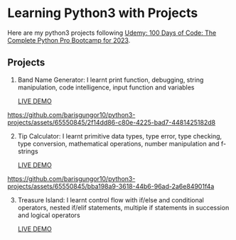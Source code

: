 # Learning Python3 with Projects
Here are my python3 projects following [Udemy: 100 Days of Code: The Complete Python Pro Bootcamp for 2023](https://pages.github.com/](https://www.udemy.com/course/100-days-of-code/)).

## Projects

1. Band Name Generator: I learnt print function, debugging, string manipulation, code intelligence,  input function and variables

    [LIVE DEMO](https://replit.com/@BarisGungor/band-name-generator-start)

https://github.com/barisgungor10/python3-projects/assets/65550845/2f14dd86-c80e-4225-bad7-4481425182d8

2. Tip Calculator: I learnt primitive data types, type error, type checking, type conversion, mathematical operations, number manipulation and f-strings

    [LIVE DEMO](https://replit.com/@BarisGungor/tip-calculator-start)

https://github.com/barisgungor10/python3-projects/assets/65550845/bba198a9-3618-44b6-96ad-2a6e84901f4a

3. Treasure Island: I learnt control flow with if/else and conditional operators, nested if/elif statements, multiple if statements in succession and logical operators

    [LIVE DEMO](https://replit.com/@BarisGungor/tip-calculator-start)
